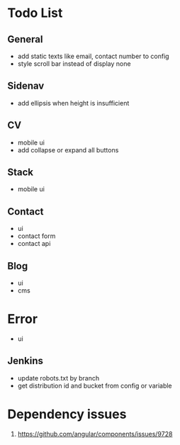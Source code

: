 # Todo List

## General
- add static texts like email, contact number to config
- style scroll bar instead of display none

## Sidenav
- add ellipsis when height is insufficient
## CV
- mobile ui
- add collapse or expand all buttons

## Stack
- mobile ui

## Contact
- ui
- contact form
- contact api

## Blog
- ui
- cms
# Error
- ui

## Jenkins
- update robots.txt by branch
- get distribution id and bucket from config or variable

# Dependency issues
1. https://github.com/angular/components/issues/9728